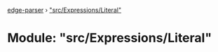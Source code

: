 [edge-parser](../README.md) › ["src/Expressions/Literal"](_src_expressions_literal_.md)

# Module: "src/Expressions/Literal"



